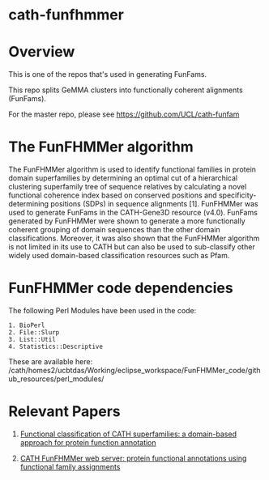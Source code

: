 # cath-funfhmmer

# Overview

This is one of the repos that's used in generating FunFams.

This repo splits GeMMA clusters into functionally coherent alignments (FunFams).

For the master repo, please see https://github.com/UCL/cath-funfam

# The FunFHMMer algorithm

The FunFHMMer algorithm is used to identify functional families in protein domain superfamilies by determining an optimal cut of a hierarchical clustering superfamily tree of sequence relatives by calculating a novel functional coherence index based on conserved positions and specificity-determining positions (SDPs) in sequence alignments [1]. FunFHMMer was used to generate FunFams in the CATH-Gene3D resource (v4.0). FunFams generated by FunFHMMer were shown to generate a more functionally coherent grouping of domain sequences than the other domain classifications. Moreover, it was also shown that the FunFHMMer algorithm is not limited in its use to CATH but can also be used to sub-classify other widely used domain-based classification resources such as Pfam.

# FunFHMMer code dependencies

The following Perl Modules have been used in the code: 

	1. BioPerl
	2. File::Slurp
	3. List::Util
	4. Statistics::Descriptive

These are available here: /cath/homes2/ucbtdas/Working/eclipse_workspace/FunFHMMer_code/github_resources/perl_modules/

# Relevant Papers

1. [Functional classification of CATH superfamilies: a domain-based approach for protein function annotation](https://doi.org/10.1093/bioinformatics/btv398)

2. [CATH FunFHMMer web server: protein functional annotations using functional family assignments](https://doi.org/10.1093/nar/gkv488)
